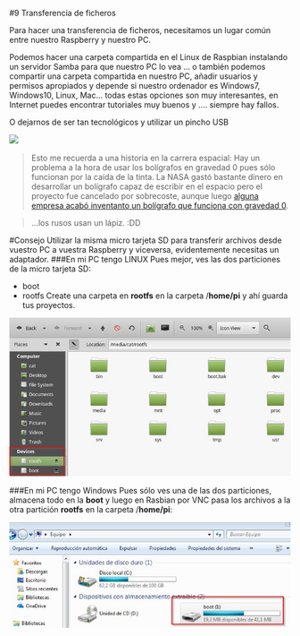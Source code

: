 #9 Transferencia de ficheros

Para hacer una transferencia de ficheros, necesitamos un lugar común entre nuestro Raspberry y nuestro PC.

Podemos hacer una carpeta compartida en el Linux de Raspbian instalando un servidor Samba para que nuestro PC lo vea ... o también podemos compartir una carpeta compartida en nuestro PC, añadir usuarios y permisos apropiados y depende si nuestro ordenador es Windows7, Windows10, Linux, Mac... todas estas opciones son muy interesantes, en Internet puedes encontrar tutoriales muy buenos y .... siempre hay fallos.

O dejarnos de ser tan tecnológicos y utilizar un pincho USB

![](http://www.lasprovincias.es/las_provincias/noticias/201605/20/media/cortadas/pendrive--575x323.jpg)

>Esto me recuerda a una historia en la carrera espacial: Hay un problema a la hora de usar los bolígrafos en gravedad 0 pues sólo funcionan por la caída de la tinta. La NASA gastó bastante dinero en desarrollar un bolígrafo capaz de escribir en el espacio pero el proyecto fue cancelado por sobrecoste, aunque luego [alguna empresa acabó inventanto un bolígrafo que funciona con gravedad 0](https://es.wikipedia.org/wiki/Space_Pen).

>...los rusos usan un lápiz. :DD

#Consejo
Utilizar la misma micro tarjeta SD para transferir archivos desde vuestro PC a vuestra Raspberry y viceversa, evidentemente necesitas un adaptador.
###En mi PC tengo LINUX
Pues mejor, ves las dos particiones de la micro tarjeta SD:
* boot
* rootfs
Create una carpeta en **rootfs** en la carpeta /**home/pi** y ahí guarda tus proyectos.

![](/assets/rootfs.jpg)

###En mi PC tengo Windows
Pues sólo ves una de las dos particiones, almacena todo en la **boot** y luego en Rasbian por VNC pasa los archivos a la otra partición **rootfs** en la carpeta /**home/pi**:

![](/assets/boot.jpg)
